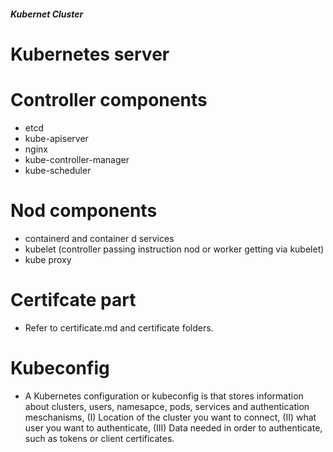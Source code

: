 #####                    Kubernet Cluster           #####

# Kubernetes server

# Controller components

-   etcd
-   kube-apiserver
-   nginx
-   kube-controller-manager
-   kube-scheduler

# Nod components

-   containerd and container d services
-   kubelet (controller passing instruction nod or worker getting via kubelet)
-   kube proxy
#  Certifcate part
- Refer to certificate.md and certificate folders.
#  Kubeconfig 
- A Kubernetes configuration or kubeconfig  is that stores information about clusters, users, namesapce, pods, services and authentication meschanisms, (I) Location  of the cluster you want to connect, (II) what user you want to authenticate, (III) Data needed in order to authenticate, such as tokens or client certificates.